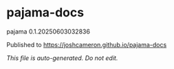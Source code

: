 # pajama-docs
pajama 0.1.20250603032836

Published to https://joshcameron.github.io/pajama-docs

*This file is auto-generated. Do not edit.*
